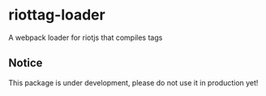 # riottag-loader
A webpack loader for riotjs that compiles tags

## Notice

This package is under development, please do not use it in production yet!

